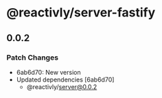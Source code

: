 # @reactivly/server-fastify

## 0.0.2

### Patch Changes

- 6ab6d70: New version
- Updated dependencies [6ab6d70]
  - @reactivly/server@0.0.2
